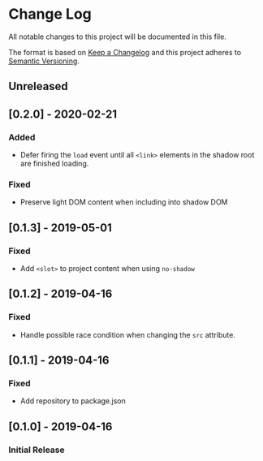 # Change Log

All notable changes to this project will be documented in this file.

The format is based on [Keep a Changelog](http://keepachangelog.com/)
and this project adheres to [Semantic Versioning](http://semver.org/).

<!--
   PRs should document their user-visible changes (if any) in the
   Unreleased section, uncommenting the header as necessary.
-->

## Unreleased

<!-- ### Changed -->
<!-- ### Added -->
<!-- ### Removed -->
<!-- ### Fixed -->

## [0.2.0] - 2020-02-21

### Added
* Defer firing the `load` event until all `<link>` elements in the shadow root are finished loading.
### Fixed
* Preserve light DOM content when including into shadow DOM

## [0.1.3] - 2019-05-01

### Fixed

* Add `<slot>` to project content when using `no-shadow`

## [0.1.2] - 2019-04-16

### Fixed
* Handle possible race condition when changing the `src` attribute.

## [0.1.1] - 2019-04-16

### Fixed
* Add repository to package.json

## [0.1.0] - 2019-04-16

### Initial Release

